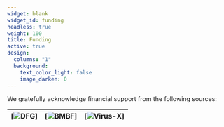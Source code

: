 ```yaml
---
widget: blank
widget_id: funding
headless: true
weight: 100
title: Funding
active: true
design:
  columns: "1"
  background:
    text_color_light: false
    image_darken: 0
---
```

We gratefully acknowledge financial support from the following sources:

[![DFG](dfg.png)] |[![BMBF](bmbf.png)] | [![Virus-X](virusx.png)]
-|-|-


